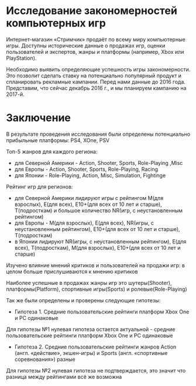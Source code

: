 # Исследование закономерностей компьютерных игр

Интернет-магазин «Стримчик» продаёт по всему миру компьютерные игры. Доступны исторические данные о продажах игр, оценки пользователей и экспертов, жанры и платформы (например, Xbox или PlayStation).

Необходимо выявить определяющие успешность игры закономерности. Это позволит сделать ставку на потенциально популярный продукт и спланировать рекламные кампании. Перед нами данные до 2016 года. Представим, что сейчас декабрь 2016 г., и мы планируем кампанию на 2017-й.

# Заключение

В результате проведения исследования были определены потенциально прибыльные платформы: PS4, XOne, PSV


Топ-5 жанров для каждого региона:
- для Северной Америки - Action, Shooter, Sports, Role-Playing ,Misc
- для Европы - Action, Shooter, Sports, Role-Playing, Racing
- для Японии - Role-Playing, Action, Misc, Simulation, Fightinge


Рейтинг игр для регионов:
 - для Северной Америки лидируют игры с рейтингом М(для взрослых), Е(для всех), Е10+(для всех от 10 лет и старше), Т(подросткам) и большое количество NR(игр, с неустановленным рейтингом)
  - для Европы - М(для взрослых), Е(для всех), NR(игры, с неустановленным рейтингом), Е10+(для всех от 10 лет и старше), Т(подросткам) 
  - в Японии лидируют NR(игры, с неустановленным рейтингом), Е(для всех), Т(подросткам), М(для взрослых), Е10+(для всех от 10 лет и старше)


Изучено влияние мнений критиков и пользователей на продажи игр: в целом больше прислушиваются к мнению критиков


Наиболее успешные в продажах жанры игр это шутеры(Shooter), платформы(Platform), спортивные игры(Sports) и ролевые(Role-Playing)
  
  

Так же были определены и проверены следующие гипотезы:
 - Гипотеза 1. Средние пользовательские рейтинги платформ Xbox One и PC одинаковые
 
Для гипотезы №1 нулевая гипотеза остается актуальной - средние пользовательские рейтинги платформ Xbox One и PC одинаковые
  - Гипотеза 2. Средние пользовательские рейтинги жанров Action (англ. «действие», экшен-игры) и Sports (англ. «спортивные соревнования») разные
  
Для гипотезы №2 нулевая гипотеза не подтверждается, это значит что разница между рейтингами всё же возможна
